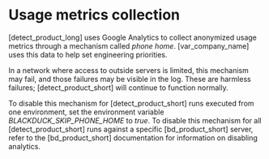 # Usage metrics collection

[detect_product_long] uses Google Analytics to collect anonymized usage metrics through a mechanism called *phone home*.
[var_company_name] uses this data to help set engineering priorities.

In a network where access to outside servers is limited, this mechanism may fail, and those failures
may be visible in the log. These are harmless failures; [detect_product_short] will continue to function
normally.

To disable this mechanism for [detect_product_short] runs executed from one environment,
set the environment variable *BLACKDUCK_SKIP_PHONE_HOME* to *true*.
To disable this mechanism for all [detect_product_short] runs against a specific [bd_product_short]
server, refer to the [bd_product_short] documentation for information on disabling analytics.